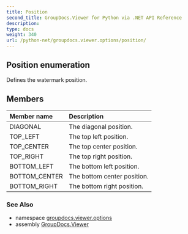 ```yaml
---
title: Position
second_title: GroupDocs.Viewer for Python via .NET API Reference
description: 
type: docs
weight: 340
url: /python-net/groupdocs.viewer.options/position/
---
```


## Position enumeration

Defines the watermark position.

## Members
| Member name | Description |
| :- | :- |
|DIAGONAL|The diagonal position.|
|TOP_LEFT|The top left position.|
|TOP_CENTER|The top center position.|
|TOP_RIGHT|The top right position.|
|BOTTOM_LEFT|The bottom left position.|
|BOTTOM_CENTER|The bottom center position.|
|BOTTOM_RIGHT|The bottom right position.|

### See Also

* namespace [groupdocs.viewer.options](/viewer/python-net/groupdocs.viewer.options/)
* assembly [GroupDocs.Viewer](/viewer/python-net/)

